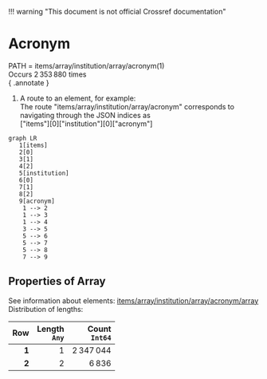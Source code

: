 !!! warning "This document is not official Crossref documentation"
# Acronym
PATH = items/array/institution/array/acronym(1)  
Occurs 2 353 880 times  
{ .annotate }

1. A route to an element, for example:  
   The route "items/array/institution/array/acronym" corresponds to navigating through the JSON indices as  
   ["items"][0]["institution"][0]["acronym"]  

```mermaid
graph LR
   1[items]
   2[0]
   3[1]
   4[2]
   5[institution]
   6[0]
   7[1]
   8[2]
   9[acronym]
    1 --> 2
    1 --> 3
    1 --> 4
    3 --> 5
    5 --> 6
    5 --> 7
    5 --> 8
    7 --> 9
```


## Properties of Array
See information about elements: [items/array/institution/array/acronym/array](array/index.md)  
Distribution of lengths:  

| **Row** | **Length**<br>`Any` | **Count**<br>`Int64` |
|--------:|--------------------:|---------------------:|
| **1**   | 1                   | 2 347 044            |
| **2**   | 2                   | 6 836                |

